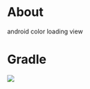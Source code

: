 # About
android color loading view

# Gradle
[![](https://jitpack.io/v/zj565061763/color-loading.svg)](https://jitpack.io/#zj565061763/color-loading)
